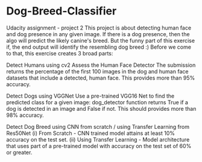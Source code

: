 # Dog-Breed-Classifier
Udacity assignment - project 2
This project is about detecting human face and dog presence in any given image.
If there is a dog presence, then the algo will predict the likely canine's breed.
But the funny part of this exercise if, the end output will identify the resembling dog breed :)
Before we come to that, this exercise creates 3 broad parts:

Detect Humans using cv2
Assess the Human Face Detector The submission returns the percentage of the first 100 images in the dog and human face datasets that include a detected, human face.
This provides more than 95% accuracy.

Detect Dogs using VGGNet
Use a pre-trained VGG16 Net to find the predicted class for a given image: dog_detector function returns True if a dog is detected in an image and False if not.
This should provides more than 98% accuracy.

Detect Dog Breed using CNN from scratch / using Transfer Learning from Res50Net
(i) From Scratch - CNN trained model attains at least 10% accuracy on the test set.
(ii) Using Transfer Learning - Model architecture that uses part of a pre-trained model with accuracy on the test set of 60% or greater.
